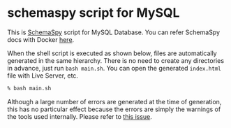 # schemaspy script for MySQL

This is [SchemaSpy](https://schemaspy.org/) script for MySQL Database.
You can refer SchemaSpy docs with Docker [here](https://hub.docker.com/r/schemaspy/schemaspy/).

When the shell script is executed as shown below, files are automatically generated in the same hierarchy. There is no need to create any directories in advance, just run `bash main.sh`. You can open the generated `index.html` file with Live Server, etc.

```bash
% bash main.sh
```

Although a large number of errors are generated at the time of generation, this has no particular effect because the errors are simply the warnings of the tools used internally. Please refer to [this issue](https://github.com/schemaspy/schemaspy/issues/833).
